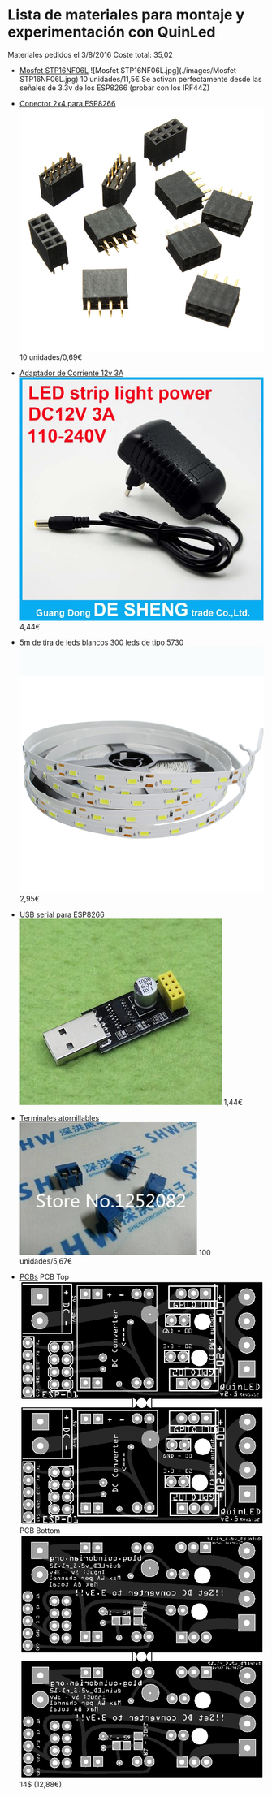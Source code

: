 # Lista de materiales para montaje y experimentación con QuinLed

Materiales pedidos el 3/8/2016
Coste total: 35,02

* [Mosfet STP16NF06L](http://www.aliexpress.com/snapshot/7957305548.html?orderId=77331752640875)
![Mosfet STP16NF06L.jpg](./images/Mosfet STP16NF06L.jpg)
10 unidades/11,5€
Se activan perfectamente desde las señales de 3.3v de los ESP8266 (probar con los IRF44Z)


* [Conector 2x4 para ESP8266](http://www.aliexpress.com/snapshot/7957305542.html?orderId=77331752610875)
![PinesESP8266.jpg](./images/PinesESP8266.jpg)
10 unidades/0,69€

* [Adaptador de Corriente 12v 3A](http://www.aliexpress.com/snapshot/7957305540.html?orderId=77331752600875)
![Adaptador12v3A.jpg](./images/Adaptador12v3A.jpg)
4,44€

* [5m de tira de leds blancos](http://www.aliexpress.com/snapshot/7957305552.html?orderId=77331752660875) 300 leds de tipo 5730
![TiraLEds5730.jpg](./images/TiraLEds5730.jpg)
2,95€

* [USB serial para ESP8266](http://www.aliexpress.com/snapshot/7957305544.html?orderId=77331752620875)
![USB2SerialESP8266.jpg](./images/USB2SerialESP8266.jpg)
1,44€

* [Terminales atornillables](http://www.aliexpress.com/snapshot/7957305550.html?orderId=77331752650875)
![ScrewTerminal.jpg](./images/ScrewTerminal.jpg)
100 unidades/5,67€

* [PCBs](http://dirtypcbs.com/view.php?share=22911&accesskey=d71fb07b5c27833b79b3068bd48f9644)
PCB Top
![top](./images/PBC_Top.png)
PCB Bottom
![Bottom](./images/PCB_Bottom.png)
14$ (12,88€)
